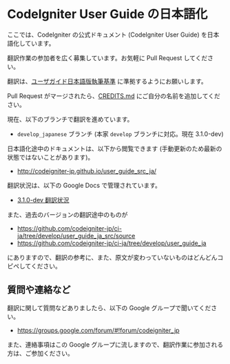 # CodeIgniter User Guide の日本語化

ここでは、CodeIgniter の公式ドキュメント (CodeIgniter User Guide) を日本語化しています。

翻訳作業の参加者を広く募集しています。お気軽に Pull Request してください。

翻訳は、[ユーザガイド日本語版執筆基準](https://github.com/codeigniter-jp/ci-ja/wiki/%E3%83%A6%E3%83%BC%E3%82%B6%E3%82%AC%E3%82%A4%E3%83%89%E6%97%A5%E6%9C%AC%E8%AA%9E%E7%89%88%E5%9F%B7%E7%AD%86%E5%9F%BA%E6%BA%96) に準拠するようにお願いします。

Pull Request がマージされたら、[CREDITS.md](CREDITS.md) にご自分の名前を追加してください。

現在、以下のブランチで翻訳を進めています。

* `develop_japanese` ブランチ (本家 `develop` ブランチに対応。現在 3.1.0-dev)

日本語化途中のドキュメントは、以下から閲覧できます (手動更新のため最新の状態ではないことがあります)。

* <http://codeigniter-jp.github.io/user_guide_src_ja/>

翻訳状況は、以下の Google Docs で管理されています。

* [3.1.0-dev 翻訳状況](https://docs.google.com/spreadsheets/d/1ZWD5XqwH-Uo9X7MR644jbL6O8p5LxIngLT8M547H8wc/edit?pref=2&pli=1#gid=0)

また、過去のバージョンの翻訳途中のものが

* <https://github.com/codeigniter-jp/ci-ja/tree/develop/user_guide_ja_src/source>
* <https://github.com/codeigniter-jp/ci-ja/tree/develop/user_guide_ja>

にありますので、翻訳の参考に、また、原文が変わっていないものはどんどんコピペしてください。

## 質問や連絡など

翻訳に関して質問などありましたら、以下の Google グループで聞いてください。

* https://groups.google.com/forum/#!forum/codeigniter_jp

また、連絡事項はこの Google グループに流しますので、翻訳作業に参加される方は、ご参加ください。
